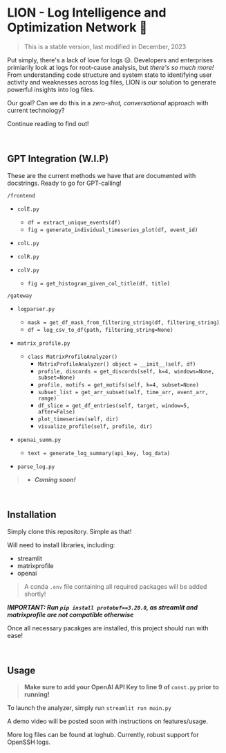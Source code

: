 # LION - Log Intelligence and Optimization Network 🦁

> This is a stable version, last modified in December, 2023

Put simply, there's a lack of love for logs 😥. Developers and enterprises primiarily look at logs for root-cause analysis, but *there's so much more!* From understanding code structure and system state to identifying user activity and weaknesses across log files, LION is our solution to generate powerful insights into log files. 

Our goal? Can we do this in a *zero-shot, conversational* approach with current technology? 

Continue reading to find out! 

&nbsp; &nbsp;

## GPT Integration (W.I.P) 

These are the current methods we have that are documented with docstrings. Ready to go for GPT-calling!

`/frontend`

* `colE.py`
    * `df = extract_unique_events(df)`
    * `fig = generate_individual_timeseries_plot(df, event_id)`

* `colL.py`

* `colR.py`

* `colV.py`
    * `fig = get_histogram_given_col_title(df, title)`

`/gateway`

* `logparser.py`
    * `mask = get_df_mask_from_filtering_string(df, filtering_string)`
    * `df = log_csv_to_df(path, filtering_string=None)`

*  `matrix_profile.py`
    * `class MatrixProfileAnalyzer()`
        * `MatrixProfileAnalyzer() object = __init__(self, df)`
        * `profile, discords = get_discords(self, k=4, windows=None, subset=None)`
        * `profile, motifs = get_motifs(self, k=4, subset=None)`
        * `subset_list = get_arr_subset(self, time_arr, event_arr, range)`
        * `df_slice = get_df_entries(self, target, window=5, after=False)`
        * `plot_timeseries(self, dir)`
        * `visualize_profile(self, profile, dir)`

* `openai_summ.py`
    * `text = generate_log_summary(api_key, log_data)`

* `parse_log.py`

>   * ***Coming soon!***


&nbsp; &nbsp;

## Installation 

Simply clone this repository. Simple as that! 

Will need to install libraries, including: 
- streamlit
- matrixprofile 
- openai 

> A conda `.env` file containing all required packages will be added shortly! 

***IMPORTANT: Run `pip install protobuf==3.20.0`, as streamlit and matrixprofile are not compatible otherwise***

Once all necessary pacakges are installed, this project should run with ease! 

&nbsp; &nbsp;

## Usage 

> **Make sure to add your OpenAI API Key to line 9 of `const.py` prior to running!**

To launch the analyzer, simply run `streamlit run main.py`

A demo video will be posted soon with instructions on features/usage. 

More log files can be found at loghub. Currently, robust support for OpenSSH logs.
